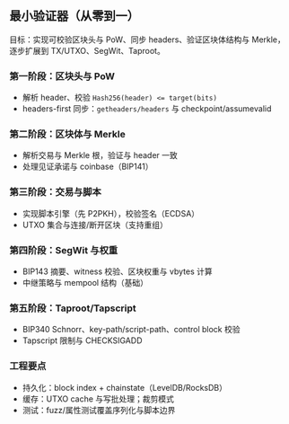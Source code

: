 ## 最小验证器（从零到一）

目标：实现可校验区块头与 PoW、同步 headers、验证区块体结构与 Merkle，逐步扩展到 TX/UTXO、SegWit、Taproot。

### 第一阶段：区块头与 PoW

- 解析 header、校验 `Hash256(header) <= target(bits)`
- headers-first 同步：`getheaders/headers` 与 checkpoint/assumevalid

### 第二阶段：区块体与 Merkle

- 解析交易与 Merkle 根，验证与 header 一致
- 处理见证承诺与 coinbase（BIP141）

### 第三阶段：交易与脚本

- 实现脚本引擎（先 P2PKH），校验签名（ECDSA）
- UTXO 集合与连接/断开区块（支持重组）

### 第四阶段：SegWit 与权重

- BIP143 摘要、witness 校验、区块权重与 vbytes 计算
- 中继策略与 mempool 结构（基础）

### 第五阶段：Taproot/Tapscript

- BIP340 Schnorr、key-path/script-path、control block 校验
- Tapscript 限制与 CHECKSIGADD

### 工程要点

- 持久化：block index + chainstate（LevelDB/RocksDB）
- 缓存：UTXO cache 与写批处理；裁剪模式
- 测试：fuzz/属性测试覆盖序列化与脚本边界


